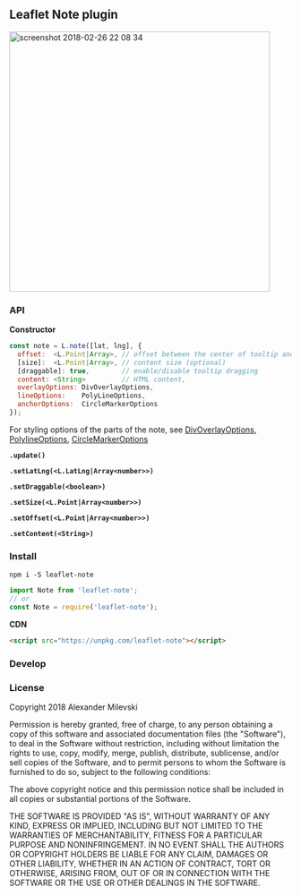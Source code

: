 ## Leaflet Note plugin

[<img width="465" alt="screenshot 2018-02-26 22 08 34" src="https://user-images.githubusercontent.com/26884/36695570-fe5c16ca-1b41-11e8-88b2-258d3d61241b.png">](https://w8r.github.io/leaflet-note/)

### API

**Constructor**
```js
const note = L.note([lat, lng], {
  offset:  <L.Point|Array>, // offset between the center of tooltip and anchor
  [size]:  <L.Point|Array>, // content size (optional)
  [draggable]: true,        // enable/disable tooltip dragging
  content: <String>         // HTML content,
  overlayOptions: DivOverlayOptions,
  lineOptions:    PolyLineOptions,
  anchorOptions:  CircleMarkerOptions
});
```
For styling options of the parts of the note, see [DivOverlayOptions](https://leafletjs.com/reference-1.3.0.html#divoverlay), [PolylineOptions](https://leafletjs.com/reference-1.3.0.html#polyline-option), [CircleMarkerOptions](https://leafletjs.com/reference-1.3.0.html#circlemarker-option)

**`.update()`**

**`.setLatLng(<L.LatLng|Array<number>>)`**

**`.setDraggable(<boolean>)`**

**`.setSize(<L.Point|Array<number>>)`**

**`.setOffset(<L.Point|Array<number>>)`**

**`.setContent(<String>)`**


### Install

```
npm i -S leaflet-note
```

```js
import Note from 'leaflet-note';
// or
const Note = require('leaflet-note');
```

**CDN**
```html
<script src="https://unpkg.com/leaflet-note"></script>
```

### Develop

### License

Copyright 2018 Alexander Milevski

Permission is hereby granted, free of charge, to any person obtaining a copy of this software and associated documentation files (the "Software"), to deal in the Software without restriction, including without limitation the rights to use, copy, modify, merge, publish, distribute, sublicense, and/or sell copies of the Software, and to permit persons to whom the Software is furnished to do so, subject to the following conditions:

The above copyright notice and this permission notice shall be included in all copies or substantial portions of the Software.

THE SOFTWARE IS PROVIDED "AS IS", WITHOUT WARRANTY OF ANY KIND, EXPRESS OR IMPLIED, INCLUDING BUT NOT LIMITED TO THE WARRANTIES OF MERCHANTABILITY, FITNESS FOR A PARTICULAR PURPOSE AND NONINFRINGEMENT. IN NO EVENT SHALL THE AUTHORS OR COPYRIGHT HOLDERS BE LIABLE FOR ANY CLAIM, DAMAGES OR OTHER LIABILITY, WHETHER IN AN ACTION OF CONTRACT, TORT OR OTHERWISE, ARISING FROM, OUT OF OR IN CONNECTION WITH THE SOFTWARE OR THE USE OR OTHER DEALINGS IN THE SOFTWARE.
